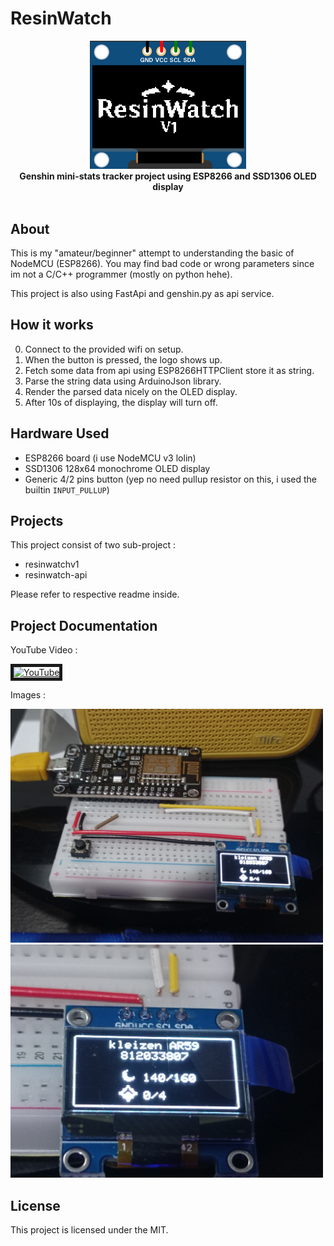 # ResinWatch

<p align="center">
  <img alt="main logo" src="https://raw.githubusercontent.com/rdhwan/resinwatch/main/src/mainLogo.png" width="250">
  <br>
  <b>Genshin mini-stats tracker project using ESP8266 and SSD1306 OLED display</b>
  <br>
  <br>
</p>

## About
This is my "amateur/beginner" attempt to understanding the basic of NodeMCU (ESP8266). You may find bad code or wrong parameters since im not a C/C++ programmer (mostly on python hehe).

This project is also using FastApi and genshin.py as api service.

## How it works
0. Connect to the provided wifi on setup.
1. When the button is pressed, the logo shows up.
2. Fetch some data from api using ESP8266HTTPClient store it as string.
3. Parse the string data using ArduinoJson library.
4. Render the parsed data nicely on the OLED display.
5. After 10s of displaying, the display will turn off.

## Hardware Used 
- ESP8266 board (i use NodeMCU v3 lolin)
- SSD1306 128x64 monochrome OLED display
- Generic 4/2 pins button (yep no need pullup resistor on this, i used the builtin `INPUT_PULLUP`)

## Projects
This project consist of two sub-project :
- resinwatchv1
- resinwatch-api

Please refer to respective readme inside.

## Project Documentation

YouTube Video :

<a href="http://www.youtube.com/watch?feature=player_embedded&v=2ba3liDg4jw" target="_blank">
 <img src="https://img.youtube.com/vi/2ba3liDg4jw/maxresdefault.jpg" alt="YouTube" width="500" border="5" />
</a>

Images :

<img alt="image2" src="https://raw.githubusercontent.com/rdhwan/resinwatch/main/src/img2.jpg" width="500">
<img alt="image3" src="https://raw.githubusercontent.com/rdhwan/resinwatch/main/src/img3.jpg" width="500">

## License
This project is licensed under the MIT.
